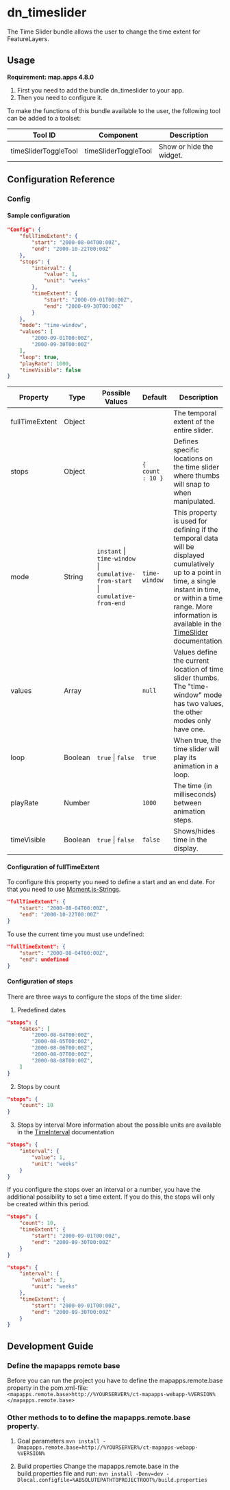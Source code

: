 # dn_timeslider

The Time Slider bundle allows the user to change the time extent for FeatureLayers.

## Usage
**Requirement: map.apps 4.8.0**

1. First you need to add the bundle dn_timeslider to your app.
2. Then you need to configure it.

To make the functions of this bundle available to the user, the following tool can be added to a toolset:

| Tool ID              | Component            | Description              |
|----------------------|----------------------|--------------------------|
| timeSliderToggleTool | timeSliderToggleTool | Show or hide the widget. |

## Configuration Reference

### Config

#### Sample configuration
```json
"Config": {
    "fullTimeExtent": {
        "start": "2000-08-04T00:00Z",
        "end": "2000-10-22T00:00Z"
    },
    "stops": {
        "interval": {
            "value": 1,
            "unit": "weeks"
        },
        "timeExtent": {
            "start": "2000-09-01T00:00Z",
            "end": "2000-09-30T00:00Z"
        }
    },
    "mode": "time-window",
    "values": [
        "2000-09-01T00:00Z",
        "2000-09-30T00:00Z"
    ],
    "loop": true,
    "playRate": 1000,
    "timeVisible": false
}
```

| Property       | Type    | Possible Values                                                                                            | Default              | Description                                                                                                                                                                                                                                                                                                                       |
|----------------|---------|------------------------------------------------------------------------------------------------------------|----------------------|-----------------------------------------------------------------------------------------------------------------------------------------------------------------------------------------------------------------------------------------------------------------------------------------------------------------------------------|
| fullTimeExtent | Object  |                                                                                                            |                      | The temporal extent of the entire slider.                                                                                                                                                                                                                                                                                         |
| stops          | Object  |                                                                                                            | ```{ count : 10 }``` | Defines specific locations on the time slider where thumbs will snap to when manipulated.                                                                                                                                                                                                                                         |
| mode           | String  | ```instant``` &#124; ```time-window``` &#124; ```cumulative-from-start``` &#124; ```cumulative-from-end``` | ```time-window```    | This property is used for defining if the temporal data will be displayed cumulatively up to a point in time, a single instant in time, or within a time range. More information is available in the [TimeSlider](https://developers.arcgis.com/javascript/latest/api-reference/esri-widgets-TimeSlider.html#mode) documentation. |
| values         | Array   |                                                                                                            | ```null```           | Values define the current location of time slider thumbs. The "time-window" mode has two values, the other modes only have one.                                                                                                                                                                                                   |
| loop           | Boolean | ```true``` &#124; ```false```                                                                              | ```true```           | When true, the time slider will play its animation in a loop.                                                                                                                                                                                                                                                                     |
| playRate       | Number  |                                                                                                            | ```1000```           | The time (in milliseconds) between animation steps.                                                                                                                                                                                                                                                                               |
| timeVisible    | Boolean | ```true``` &#124; ```false```                                                                              | ```false```          | Shows/hides time in the display.                                                                                                                                                                                                                                                                                                  |

#### Configuration of fullTimeExtent
To configure this property you need to define a start and an end date. For that you need to use [Moment.js-Strings](https://momentjs.com/docs/#/parsing/).

```json
"fullTimeExtent": {
    "start": "2000-08-04T00:00Z",
    "end": "2000-10-22T00:00Z"
}
```

To use the current time you must use undefined:

```json
"fullTimeExtent": {
    "start": "2000-08-04T00:00Z",
    "end": undefined
}
```

#### Configuration of stops
There are three ways to configure the stops of the time slider:

1. Predefined dates
```json
"stops": {
    "dates": [
        "2000-08-04T00:00Z",
        "2000-08-05T00:00Z",
        "2000-08-06T00:00Z",
        "2000-08-07T00:00Z",
        "2000-08-08T00:00Z",
    ]
}
```

2. Stops by count
```json
"stops": {
    "count": 10
}
```

3. Stops by interval
More information about the possible units are available in the [TimeInterval](https://developers.arcgis.com/javascript/latest/api-reference/esri-TimeInterval.html) documentation
```json
"stops": {
    "interval": {
        "value": 1,
        "unit": "weeks"
    }
}
```

If you configure the stops over an interval or a number, you have the additional possibility to set a time extent. If you do this, the stops will only be created within this period.
```json
"stops": {
    "count": 10,
    "timeExtent": {
        "start": "2000-09-01T00:00Z",
        "end": "2000-09-30T00:00Z"
    }
}
```

```json
"stops": {
    "interval": {
        "value": 1,
        "unit": "weeks"
    },
    "timeExtent": {
        "start": "2000-09-01T00:00Z",
        "end": "2000-09-30T00:00Z"
    }
}
```

## Development Guide
### Define the mapapps remote base
Before you can run the project you have to define the mapapps.remote.base property in the pom.xml-file:
`<mapapps.remote.base>http://%YOURSERVER%/ct-mapapps-webapp-%VERSION%</mapapps.remote.base>`

### Other methods to to define the mapapps.remote.base property.
1. Goal parameters
`mvn install -Dmapapps.remote.base=http://%YOURSERVER%/ct-mapapps-webapp-%VERSION%`

2. Build properties
Change the mapapps.remote.base in the build.properties file and run:
`mvn install -Denv=dev -Dlocal.configfile=%ABSOLUTEPATHTOPROJECTROOT%/build.properties`
